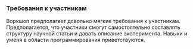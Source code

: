 ### Требования к участникам

Воркшоп предполагает довольно мягкие требования к участникам. Предполагается, что участники смогут самостоятельно составлять структуру научной статьи и давать описание эксперимента. Навыки и уменя в области программирования приветствуются.
